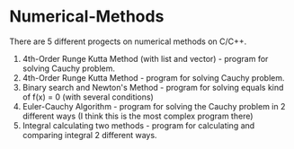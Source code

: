 # Numerical-Methods
There are 5 different progects on numerical methods on C/C++.
1. 4th-Order Runge Kutta Method (with list and vector) - program for solving Cauchy problem.
2. 4th-Order Runge Kutta Method - program for solving Cauchy problem.
3. Binary search and Newton's Method - program for solving equals kind of f(x) = 0 (with several conditions)
4. Euler-Cauchy Algorithm - program for solving the Cauchy problem in 2 different ways (I think this is the most complex program there)
5. Integral calculating two methods - program for calculating and comparing integral 2 different ways.
